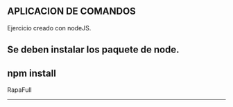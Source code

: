 ## APLICACION DE COMANDOS

Ejercicio creado con nodeJS.

Se deben instalar los paquete de node.
------------
npm install
------------



RapaFull
________